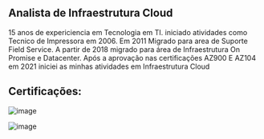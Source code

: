## Analista de Infraestrutura Cloud

15 anos de expericiencia em Tecnologia em TI.  iniciado atividades como Tecnico de Impressora em 2006. Em 2011 Migrado para area de Suporte Field Service. A partir de 2018 migrado para área de Infraestrutura On Promise e Datacenter. Após a aprovação nas certificações AZ900 E AZ104 em 2021 iniciei as minhas atividades em Infraestrutura Cloud


## Certificações:










![image](https://user-images.githubusercontent.com/87589065/218203965-09092cc9-0108-4efa-9b83-961e411ab913.png)

![image](https://user-images.githubusercontent.com/87589065/218174599-0ff7a89d-b507-4501-8775-fb3e106f13be.png)










